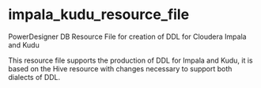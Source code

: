 # impala_kudu_resource_file
PowerDesigner DB Resource File for creation of DDL for Cloudera Impala and Kudu

This resource file supports the production of DDL for Impala and Kudu, it is based on the Hive resource with changes necessary to support both dialects of DDL. 
